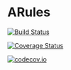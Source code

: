 # ARules

[![Build Status](https://travis-ci.org/paulstey/ARules.jl.svg?branch=master)](https://travis-ci.org/paulstey/ARules.jl)

[![Coverage Status](https://coveralls.io/repos/paulstey/ARules.jl/badge.svg?branch=master&service=github)](https://coveralls.io/github/paulstey/ARules.jl?branch=master)

[![codecov.io](http://codecov.io/github/paulstey/ARules.jl/coverage.svg?branch=master)](http://codecov.io/github/paulstey/ARules.jl?branch=master)
